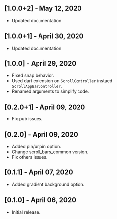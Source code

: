 ## [1.0.0+2] - May 12, 2020
* Updated documentation

## [1.0.0+1] - April 30, 2020
* Updated documentation

## [1.0.0] - April 29, 2020
* Fixed snap behavior.
* Used dart extension on `ScrollController` instaed `ScrollAppBarController`.
* Renamed arguments to simplify code.

## [0.2.0+1] - April 09, 2020
* Fix pub issues.

## [0.2.0] - April 09, 2020
* Added pin/unpin option.
* Change scroll_bars_common version.
* Fix others issues.

## [0.1.1] - April 07, 2020
* Added gradient background option.

## [0.1.0] - April 06, 2020
* Initial release.